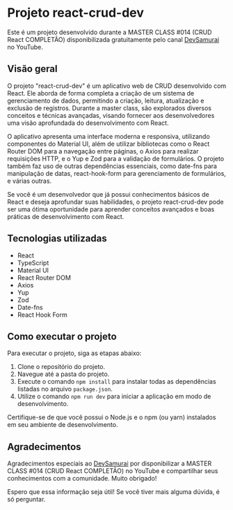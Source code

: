 # Projeto react-crud-dev

Este é um projeto desenvolvido durante a MASTER CLASS #014 (CRUD React COMPLETÃO) disponibilizada gratuitamente pelo canal [DevSamurai](https://www.youtube.com/@DevSamurai) no YouTube.

## Visão geral

O projeto "react-crud-dev" é um aplicativo web de CRUD desenvolvido com React. Ele aborda de forma completa a criação de um sistema de gerenciamento de dados, permitindo a criação, leitura, atualização e exclusão de registros. Durante a master class, são explorados diversos conceitos e técnicas avançadas, visando fornecer aos desenvolvedores uma visão aprofundada do desenvolvimento com React.

O aplicativo apresenta uma interface moderna e responsiva, utilizando componentes do Material UI, além de utilizar bibliotecas como o React Router DOM para a navegação entre páginas, o Axios para realizar requisições HTTP, e o Yup e Zod para a validação de formulários. O projeto também faz uso de outras dependências essenciais, como date-fns para manipulação de datas, react-hook-form para gerenciamento de formulários, e várias outras.

Se você é um desenvolvedor que já possui conhecimentos básicos de React e deseja aprofundar suas habilidades, o projeto react-crud-dev pode ser uma ótima oportunidade para aprender conceitos avançados e boas práticas de desenvolvimento com React.

## Tecnologias utilizadas

- React
- TypeScript
- Material UI
- React Router DOM
- Axios
- Yup
- Zod
- Date-fns
- React Hook Form

## Como executar o projeto

Para executar o projeto, siga as etapas abaixo:

1. Clone o repositório do projeto.
2. Navegue até a pasta do projeto.
3. Execute o comando `npm install` para instalar todas as dependências listadas no arquivo `package.json`.
4. Utilize o comando `npm run dev` para iniciar a aplicação em modo de desenvolvimento.

Certifique-se de que você possui o Node.js e o npm (ou yarn) instalados em seu ambiente de desenvolvimento.

## Agradecimentos

Agradecimentos especiais ao [DevSamurai](https://www.youtube.com/@DevSamurai) por disponibilizar a MASTER CLASS #014 (CRUD React COMPLETÃO) no YouTube e compartilhar seus conhecimentos com a comunidade. Muito obrigado!

Espero que essa informação seja útil! Se você tiver mais alguma dúvida, é só perguntar.
